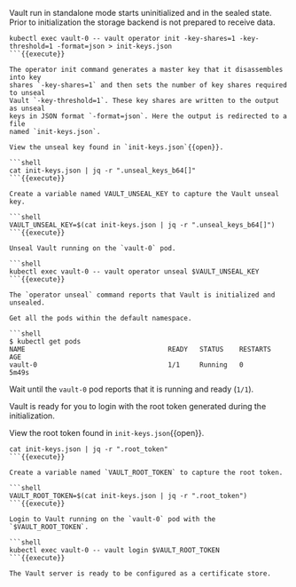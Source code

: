 Vault run in standalone mode starts uninitialized and in the sealed state. Prior
to initialization the storage backend is not prepared to receive data.

```shell
kubectl exec vault-0 -- vault operator init -key-shares=1 -key-threshold=1 -format=json > init-keys.json
```{{execute}}

The operator init command generates a master key that it disassembles into key
shares `-key-shares=1` and then sets the number of key shares required to unseal
Vault `-key-threshold=1`. These key shares are written to the output as unseal
keys in JSON format `-format=json`. Here the output is redirected to a file
named `init-keys.json`.

View the unseal key found in `init-keys.json`{{open}}.

```shell
cat init-keys.json | jq -r ".unseal_keys_b64[]"
```{{execute}}

Create a variable named VAULT_UNSEAL_KEY to capture the Vault unseal key.

```shell
VAULT_UNSEAL_KEY=$(cat init-keys.json | jq -r ".unseal_keys_b64[]")
```{{execute}}

Unseal Vault running on the `vault-0` pod.

```shell
kubectl exec vault-0 -- vault operator unseal $VAULT_UNSEAL_KEY
```{{execute}}

The `operator unseal` command reports that Vault is initialized and unsealed.

Get all the pods within the default namespace.

```shell
$ kubectl get pods
NAME                                    READY   STATUS    RESTARTS   AGE
vault-0                                 1/1     Running   0          5m49s
```

Wait until the `vault-0` pod reports that it is running and ready (`1/1`).

Vault is ready for you to login with the root token generated during the
initialization.

View the root token found in `init-keys.json`{{open}}.

```shell
cat init-keys.json | jq -r ".root_token"
```{{execute}}

Create a variable named `VAULT_ROOT_TOKEN` to capture the root token.

```shell
VAULT_ROOT_TOKEN=$(cat init-keys.json | jq -r ".root_token")
```{{execute}}

Login to Vault running on the `vault-0` pod with the `$VAULT_ROOT_TOKEN`.

```shell
kubectl exec vault-0 -- vault login $VAULT_ROOT_TOKEN
```{{execute}}

The Vault server is ready to be configured as a certificate store.
